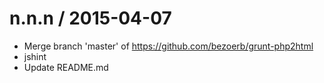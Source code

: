 
n.n.n / 2015-04-07
==================

  * Merge branch 'master' of https://github.com/bezoerb/grunt-php2html
  * jshint
  * Update README.md
